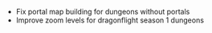 - Fix portal map building for dungeons without portals
- Improve zoom levels for dragonflight season 1 dungeons
